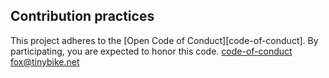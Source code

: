 Contribution practices
---------


This project adheres to the [Open Code of Conduct][code-of-conduct]. By participating, you are expected to honor this code.
[code-of-conduct](http://todogroup.org/opencodeofconduct/#LTER) fox@tinybike.net
